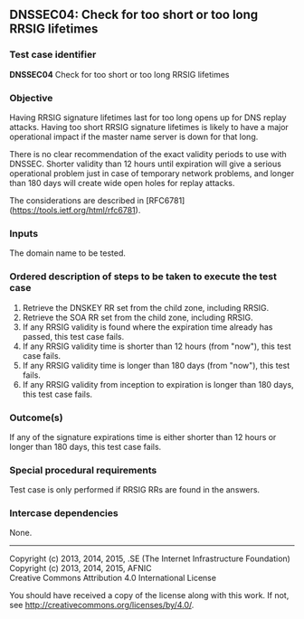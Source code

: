 ## DNSSEC04: Check for too short or too long RRSIG lifetimes

### Test case identifier
**DNSSEC04** Check for too short or too long RRSIG lifetimes

### Objective

Having RRSIG signature lifetimes last for too long opens up for DNS replay
attacks. Having too short RRSIG signature lifetimes is likely to have
a major operational impact if the master name server is down for that long.

There is no clear recommendation of the exact validity periods to use with
DNSSEC. Shorter validity than 12 hours until expiration will give a serious
operational problem just in case of temporary network problems, and longer
than 180 days will create wide open holes for replay attacks.

The considerations are described in [RFC6781]
(https://tools.ietf.org/html/rfc6781).

### Inputs

The domain name to be tested.

### Ordered description of steps to be taken to execute the test case

1. Retrieve the DNSKEY RR set from the child zone, including RRSIG.
2. Retrieve the SOA RR set from the child zone, including RRSIG.
3. If any RRSIG validity is found where the expiration time already has
   passed, this test case fails.
4. If any RRSIG validity time is shorter than 12 hours (from "now"),
   this test case fails.
5. If any RRSIG validity time is longer than 180 days (from "now"), this
   test fails.
6. If any RRSIG validity from inception to expiration is longer than 180
   days, this test case fails.

### Outcome(s)

If any of the signature expirations time is either shorter than 12 hours or
longer than 180 days, this test case fails.

### Special procedural requirements

Test case is only performed if RRSIG RRs are found in the answers.

### Intercase dependencies

None.

-------

Copyright (c) 2013, 2014, 2015, .SE (The Internet Infrastructure Foundation)  
Copyright (c) 2013, 2014, 2015, AFNIC  
Creative Commons Attribution 4.0 International License

You should have received a copy of the license along with this
work.  If not, see <http://creativecommons.org/licenses/by/4.0/>.
